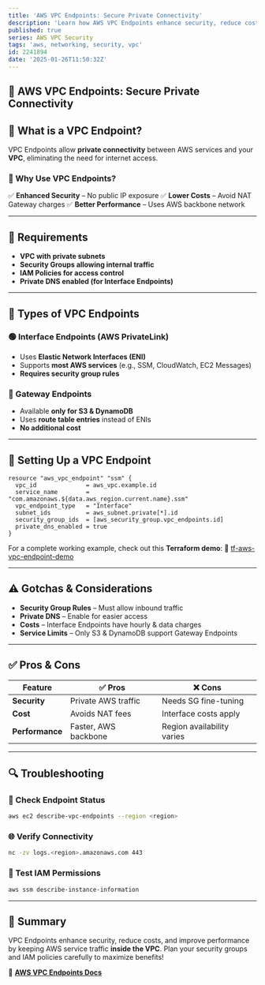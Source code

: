 ```yaml
---
title: 'AWS VPC Endpoints: Secure Private Connectivity'
description: 'Learn how AWS VPC Endpoints enhance security, reduce costs, and improve connectivity by keeping AWS service traffic inside your VPC. Includes setup, benefits, gotchas, and troubleshooting tips.'
published: true
series: AWS VPC Security
tags: 'aws, networking, security, vpc'
id: 2241894
date: '2025-01-26T11:50:32Z'
---
```


## 🔌 AWS VPC Endpoints: Secure Private Connectivity

## 📌 What is a VPC Endpoint?

VPC Endpoints allow **private connectivity** between AWS services and your **VPC**, eliminating the need for internet access.

### 🎯 Why Use VPC Endpoints?

✅ **Enhanced Security** – No public IP exposure
✅ **Lower Costs** – Avoid NAT Gateway charges
✅ **Better Performance** – Uses AWS backbone network

---

## 📜 Requirements

- **VPC with private subnets**
- **Security Groups allowing internal traffic**
- **IAM Policies for access control**
- **Private DNS enabled (for Interface Endpoints)**

---

## 🔀 Types of VPC Endpoints

### 🟢 Interface Endpoints (AWS PrivateLink)

- Uses **Elastic Network Interfaces (ENI)**
- Supports **most AWS services** (e.g., SSM, CloudWatch, EC2 Messages)
- **Requires security group rules**

### 🔵 Gateway Endpoints

- Available **only for S3 & DynamoDB**
- Uses **route table entries** instead of ENIs
- **No additional cost**

---

## 🔧 Setting Up a VPC Endpoint

```hcl
resource "aws_vpc_endpoint" "ssm" {
  vpc_id              = aws_vpc.example.id
  service_name        = "com.amazonaws.${data.aws_region.current.name}.ssm"
  vpc_endpoint_type   = "Interface"
  subnet_ids          = aws_subnet.private[*].id
  security_group_ids  = [aws_security_group.vpc_endpoints.id]
  private_dns_enabled = true
}
```

For a complete working example, check out this **Terraform demo**:
🔗 [tf-aws-vpc-endpoint-demo](https://github.com/jdevto/tf-aws-vpc-endpoint-demo)

---

## ⚠️ Gotchas & Considerations

- **Security Group Rules** – Must allow inbound traffic
- **Private DNS** – Enable for easier access
- **Costs** – Interface Endpoints have hourly & data charges
- **Service Limits** – Only S3 & DynamoDB support Gateway Endpoints

---

## ✅ Pros & Cons

| Feature       | ✅ Pros | ❌ Cons |
|--------------|--------|--------|
| **Security**  | Private AWS traffic | Needs SG fine-tuning |
| **Cost**      | Avoids NAT fees | Interface costs apply |
| **Performance** | Faster, AWS backbone | Region availability varies |

---

## 🔍 Troubleshooting

### 🔗 Check Endpoint Status

```sh
aws ec2 describe-vpc-endpoints --region <region>
```

### 🌐 Verify Connectivity

```sh
nc -zv logs.<region>.amazonaws.com 443
```

### 🔄 Test IAM Permissions

```sh
aws ssm describe-instance-information
```

---

## 🚀 Summary

VPC Endpoints enhance security, reduce costs, and improve performance by keeping AWS service traffic **inside the VPC**. Plan your security groups and IAM policies carefully to maximize benefits!

🔗 **[AWS VPC Endpoints Docs](https://docs.aws.amazon.com/vpc/latest/userguide/vpce-interface.html)**
